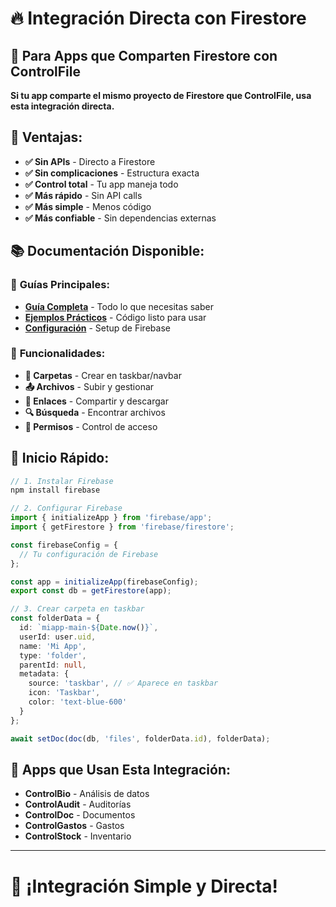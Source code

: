 # 🔥 **Integración Directa con Firestore**

## 🎯 **Para Apps que Comparten Firestore con ControlFile**

**Si tu app comparte el mismo proyecto de Firestore que ControlFile, usa esta integración directa.**

## 🚀 **Ventajas:**

- **✅ Sin APIs** - Directo a Firestore
- **✅ Sin complicaciones** - Estructura exacta
- **✅ Control total** - Tu app maneja todo
- **✅ Más rápido** - Sin API calls
- **✅ Más simple** - Menos código
- **✅ Más confiable** - Sin dependencias externas

## 📚 **Documentación Disponible:**

### 🚀 **Guías Principales:**
- **[Guía Completa](./GUIA_FIRESTORE_DIRECTO.md)** - Todo lo que necesitas saber
- **[Ejemplos Prácticos](./ejemplos/)** - Código listo para usar
- **[Configuración](./configuracion/)** - Setup de Firebase

### 🎯 **Funcionalidades:**
- **📁 Carpetas** - Crear en taskbar/navbar
- **📤 Archivos** - Subir y gestionar
- **🔗 Enlaces** - Compartir y descargar
- **🔍 Búsqueda** - Encontrar archivos
- **👥 Permisos** - Control de acceso

## 🚀 **Inicio Rápido:**

```typescript
// 1. Instalar Firebase
npm install firebase

// 2. Configurar Firebase
import { initializeApp } from 'firebase/app';
import { getFirestore } from 'firebase/firestore';

const firebaseConfig = {
  // Tu configuración de Firebase
};

const app = initializeApp(firebaseConfig);
export const db = getFirestore(app);

// 3. Crear carpeta en taskbar
const folderData = {
  id: `miapp-main-${Date.now()}`,
  userId: user.uid,
  name: 'Mi App',
  type: 'folder',
  parentId: null,
  metadata: {
    source: 'taskbar', // ✅ Aparece en taskbar
    icon: 'Taskbar',
    color: 'text-blue-600'
  }
};

await setDoc(doc(db, 'files', folderData.id), folderData);
```

## 🎯 **Apps que Usan Esta Integración:**

- **ControlBio** - Análisis de datos
- **ControlAudit** - Auditorías
- **ControlDoc** - Documentos
- **ControlGastos** - Gastos
- **ControlStock** - Inventario

---

# 🎉 **¡Integración Simple y Directa!**



